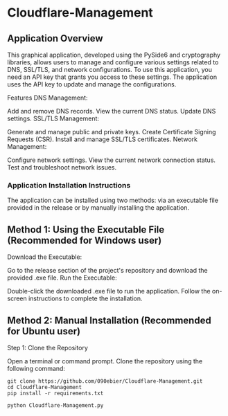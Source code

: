 # Cloudflare-Management

## Application Overview

This graphical application, developed using the PySide6 and cryptography libraries, allows users to manage and configure various settings related to DNS, SSL/TLS, and network configurations. To use this application, you need an API key that grants you access to these settings. The application uses the API key to update and manage the configurations.

Features
DNS Management:

Add and remove DNS records.
View the current DNS status.
Update DNS settings.
SSL/TLS Management:

Generate and manage public and private keys.
Create Certificate Signing Requests (CSR).
Install and manage SSL/TLS certificates.
Network Management:

Configure network settings.
View the current network connection status.
Test and troubleshoot network issues.


### Application Installation Instructions

The application can be installed using two methods: via an executable file provided in the release or by manually installing the application.

## Method 1: Using the Executable File  (Recommended for Windows user)

Download the Executable:

Go to the release section of the project's repository and download the provided .exe file.
Run the Executable:

Double-click the downloaded .exe file to run the application. Follow the on-screen instructions to complete the installation.

## Method 2: Manual Installation  (Recommended for Ubuntu user)

Step 1: Clone the Repository

Open a terminal or command prompt.
Clone the repository using the following command:
```
git clone https://github.com/090ebier/Cloudflare-Management.git
cd Cloudflare-Management
pip install -r requirements.txt
```
```
python Cloudflare-Management.py
```

